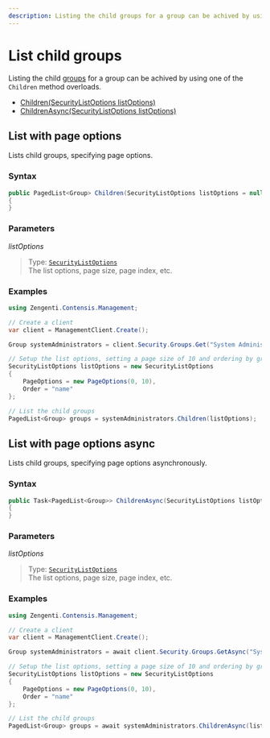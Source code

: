 ```yaml
---
description: Listing the child groups for a group can be achived by using one of the `Children` method overloads.
---
```


# List child groups

Listing the child [groups](/model/group.md) for a group can be achived by using one of the `Children` method overloads.

* [Children(SecurityListOptions listOptions)](#list-with-page-options)
* [ChildrenAsync(SecurityListOptions listOptions)](#list-with-page-options-async)

## List with page options

Lists child groups, specifying page options.

### Syntax

```cs
public PagedList<Group> Children(SecurityListOptions listOptions = null)
{    
}
```

### Parameters

*listOptions*
> Type: [`SecurityListOptions`](/model/securitylistoptions.md)  
> The list options, page size, page index, etc.

### Examples

```cs
using Zengenti.Contensis.Management;

// Create a client
var client = ManagementClient.Create();

Group systemAdministrators = client.Security.Groups.Get("System Administrators");

// Setup the list options, setting a page size of 10 and ordering by group name
SecurityListOptions listOptions = new SecurityListOptions
{
    PageOptions = new PageOptions(0, 10),
    Order = "name"
};

// List the child groups
PagedList<Group> groups = systemAdministrators.Children(listOptions);
```

## List with page options async

Lists child groups, specifying page options asynchronously.

### Syntax

```cs
public Task<PagedList<Group>> ChildrenAsync(SecurityListOptions listOptions = null)
{    
}
```

### Parameters

*listOptions*
> Type: [`SecurityListOptions`](/model/securitylistoptions.md)  
> The list options, page size, page index, etc.

### Examples

```cs
using Zengenti.Contensis.Management;

// Create a client
var client = ManagementClient.Create();

Group systemAdministrators = await client.Security.Groups.GetAsync("System Administrators");

// Setup the list options, setting a page size of 10 and ordering by group name
SecurityListOptions listOptions = new SecurityListOptions
{
    PageOptions = new PageOptions(0, 10),
    Order = "name"
};

// List the child groups
PagedList<Group> groups = await systemAdministrators.ChildrenAsync(listOptions);
```